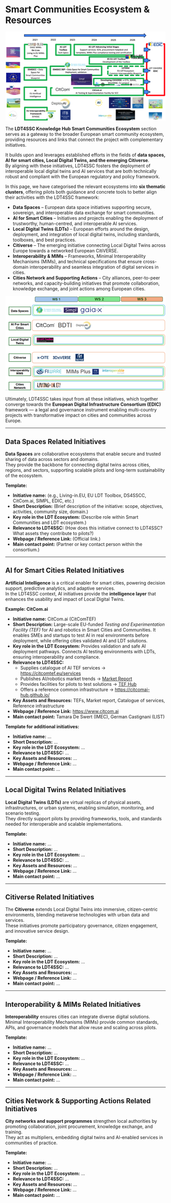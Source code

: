 # Smart Communities Ecosystem & Resources

![Ecosystem Logo](assets/ecosystem.png)

The **LDT4SSC Knowledge Hub Smart Communities Ecosystem** section serves as a gateway to the broader European smart community ecosystem, providing resources and links that connect the project with complementary initiatives.  

It builds upon and leverages established efforts in the fields of **data spaces, AI for smart cities, Local Digital Twins, and the emerging Citiverse**.  
By aligning with these initiatives, LDT4SSC fosters the deployment of interoperable local digital twins and AI services that are both technically robust and compliant with the European regulatory and policy framework.  

In this page, we have categorised the relevant ecosystems into **six thematic clusters**, offering pilots both guidance and concrete tools to better align their activities with the LDT4SSC framework:  

- **Data Spaces** – European data space initiatives supporting secure, sovereign, and interoperable data exchange for smart communities.  
- **AI for Smart Cities** – Initiatives and projects enabling the deployment of trustworthy, human-centred, and interoperable AI services.  
- **Local Digital Twins (LDTs)** – European efforts around the design, deployment, and integration of local digital twins, including standards, toolboxes, and best practices.  
- **Citiverse** – The emerging initiative connecting Local Digital Twins across Europe towards a networked European CitiVERSE.  
- **Interoperability & MIMs** – Frameworks, Minimal Interoperability Mechanisms (MIMs), and technical specifications that ensure cross-domain interoperability and seamless integration of digital services in cities.  
- **Cities Network and Supporting Actions** – City alliances, peer-to-peer networks, and capacity-building initiatives that promote collaboration, knowledge exchange, and joint actions among European cities.  


![Ecosystem Logo](assets/cluster.png)

Ultimately, LDT4SSC takes input from all these initiatives, which together converge towards the **European Digital Infrastructure Consortium (EDIC)** framework — a legal and governance instrument enabling multi-country projects with transformative impact on cities and communities across Europe.  






---

## Data Spaces Related Initiatives  

**Data Spaces** are collaborative ecosystems that enable secure and trusted sharing of data across sectors and domains.  
They provide the backbone for connecting digital twins across cities, regions, and sectors, supporting scalable pilots and long-term sustainability of the ecosystem.  

**Template:**  
- **Initiative name:** (e.g., Living-in.EU, EU LDT Toolbox, DS4SSCC, CitCom.ai, SIMPL, EDIC, etc.)  
- **Short Description:** (Brief description of the initiative: scope, objectives, activities, community size, domain.)  
- **Key role in the LDT Ecosystem:** (Describe role within Smart Communities and LDT ecosystem.)  
- **Relevance to LDT4SSC:** (How does this initiative connect to LDT4SSC? What assets they contribute to pilots?)  
- **Webpage / Reference Link:** (Official link.)  
- **Main contact point:** (Partner or key contact person within the consortium.)  

---

## AI for Smart Cities Related Initiatives  

**Artificial Intelligence** is a critical enabler for smart cities, powering decision support, predictive analytics, and adaptive services.  
In the LDT4SSC context, AI initiatives provide the **intelligence layer** that enhances the usability and impact of Local Digital Twins.  

**Example: CitCom.ai**  
- **Initiative name:** CitCom.ai (CitComTEF)  
- **Short Description:** Large-scale EU-funded *Testing and Experimentation Facility (TEF)* for AI and robotics in Smart Cities and Communities. It enables SMEs and startups to test AI in real environments before deployment, while offering cities validated AI and LDT solutions.  
- **Key role in the LDT Ecosystem:** Provides validation and safe AI deployment pathways. Connects AI testing environments with LDTs, ensuring interoperability and compliance.  
- **Relevance to LDT4SSC:**  
  - Supplies catalogue of AI TEF services → https://citcomtef.eu/services  
  - Publishes AI/robotics market trends → [Market Report](https://citcomtef.eu/assets/uploads/Resources/D5.1-CitCom.ai-European-AI-Market-Report.pdf)  
  - Provides facilities for pilots to test solutions → [TEF Hub](https://citcomai-hub.github.io/tef/)  
  - Offers a reference common infrastructure → https://citcomai-hub.github.io/  
- **Key Assets and Resources:** TEFs, Market report, Catalogue of services, Reference infrastructure  
- **Webpage / Reference Link:** https://www.citcom.ai  
- **Main contact point:** Tamara De Swert (IMEC), German Castignani (LIST)  

**Template for additional initiatives:**  
- **Initiative name:** …  
- **Short Description:** …  
- **Key role in the LDT Ecosystem:** …  
- **Relevance to LDT4SSC:** …  
- **Key Assets and Resources:** …  
- **Webpage / Reference Link:** …  
- **Main contact point:** …  

---

## Local Digital Twins Related Initiatives  

**Local Digital Twins (LDTs)** are virtual replicas of physical assets, infrastructures, or urban systems, enabling simulation, monitoring, and scenario testing.  
They directly support pilots by providing frameworks, tools, and standards needed for interoperable and scalable implementations.  

**Template:**  
- **Initiative name:** …  
- **Short Description:** …  
- **Key role in the LDT Ecosystem:** …  
- **Relevance to LDT4SSC:** …  
- **Key Assets and Resources:** …  
- **Webpage / Reference Link:** …  
- **Main contact point:** …  

---

## Citiverse Related Initiatives  

The **Citiverse** extends Local Digital Twins into immersive, citizen-centric environments, blending metaverse technologies with urban data and services.  
These initiatives promote participatory governance, citizen engagement, and innovative service design.  

**Template:**  
- **Initiative name:** …  
- **Short Description:** …  
- **Key role in the LDT Ecosystem:** …  
- **Relevance to LDT4SSC:** …  
- **Key Assets and Resources:** …  
- **Webpage / Reference Link:** …  
- **Main contact point:** …  

---

## Interoperability & MIMs Related Initiatives  

**Interoperability** ensures cities can integrate diverse digital solutions.  
Minimal Interoperability Mechanisms (MIMs) provide common standards, APIs, and governance models that allow reuse and scaling across pilots.  

**Template:**  
- **Initiative name:** …  
- **Short Description:** …  
- **Key role in the LDT Ecosystem:** …  
- **Relevance to LDT4SSC:** …  
- **Key Assets and Resources:** …  
- **Webpage / Reference Link:** …  
- **Main contact point:** …  

---

## Cities Network & Supporting Actions Related Initiatives  

**City networks and support programmes** strengthen local authorities by promoting collaboration, joint procurement, knowledge exchange, and training.  
They act as multipliers, embedding digital twins and AI-enabled services in communities of practice.  

**Template:**  
- **Initiative name:** …  
- **Short Description:** …  
- **Key role in the LDT Ecosystem:** …  
- **Relevance to LDT4SSC:** …  
- **Key Assets and Resources:** …  
- **Webpage / Reference Link:** …  
- **Main contact point:** …  
